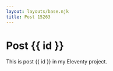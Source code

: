 ```yaml
---
layout: layouts/base.njk
title: Post 15263
---
```


# Post {{ id }}

This is post {{ id }} in my Eleventy project.

